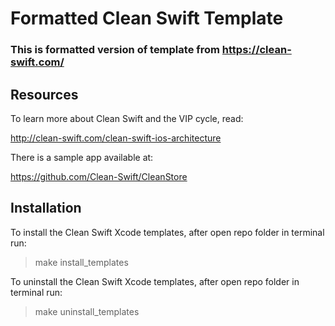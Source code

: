 # Formatted Clean Swift Template

### This is formatted version of template from https://clean-swift.com/

## Resources

To learn more about Clean Swift and the VIP cycle, read:

http://clean-swift.com/clean-swift-ios-architecture

There is a sample app available at:

https://github.com/Clean-Swift/CleanStore

## Installation

To install the Clean Swift Xcode templates, after open repo folder in terminal run:

> make install_templates

To uninstall the Clean Swift Xcode templates, after open repo folder in terminal run:

> make uninstall_templates
